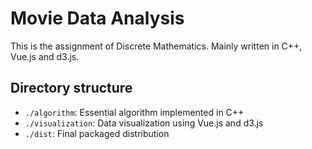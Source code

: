 # Movie Data Analysis

This is the assignment of Discrete Mathematics.
Mainly written in C++, Vue.js and d3.js.

## Directory structure

* `./algorithm`: Essential algorithm implemented in C++
* `./visualization`: Data visualization using Vue.js and d3.js
* `./dist`: Final packaged distribution

